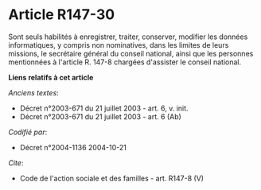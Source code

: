 # Article R147-30

Sont seuls habilités à enregistrer, traiter, conserver, modifier les données informatiques, y compris non nominatives, dans
les limites de leurs missions, le secrétaire général du conseil national, ainsi que les personnes mentionnées à l'article R.
147-8 chargées d'assister le conseil national.

**Liens relatifs à cet article**

_Anciens textes_:

  - Décret n°2003-671 du 21 juillet 2003 - art. 6, v. init.
  - Décret n°2003-671 du 21 juillet 2003 - art. 6 (Ab)

_Codifié par_:

  - Décret n°2004-1136 2004-10-21

_Cite_:

  - Code de l'action sociale et des familles - art. R147-8 (V)
